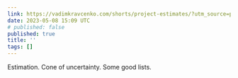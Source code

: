 ```yaml
---
link: https://vadimkravcenko.com/shorts/project-estimates/?utm_source=programmingdigest&utm_medium&utm_campaign=1629
date: 2023-05-08 15:09 UTC
# published: false
published: true
title: ''
tags: []
---
```


Estimation. Cone of uncertainty. Some good lists.
